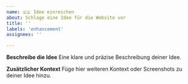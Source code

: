 ```yaml
---
name: 🇩🇪 Idee einreichen
about: Schlage eine Idee für die Website vor
title: ''
labels: 'enhancement'
assignees: ''

---
```


**Beschreibe die Idee**
Eine klare und präzise Beschreibung deiner Idee.

**Zusätzlicher Kontext**
Füge hier weiteren Kontext oder Screenshots zu deiner Idee hinzu.